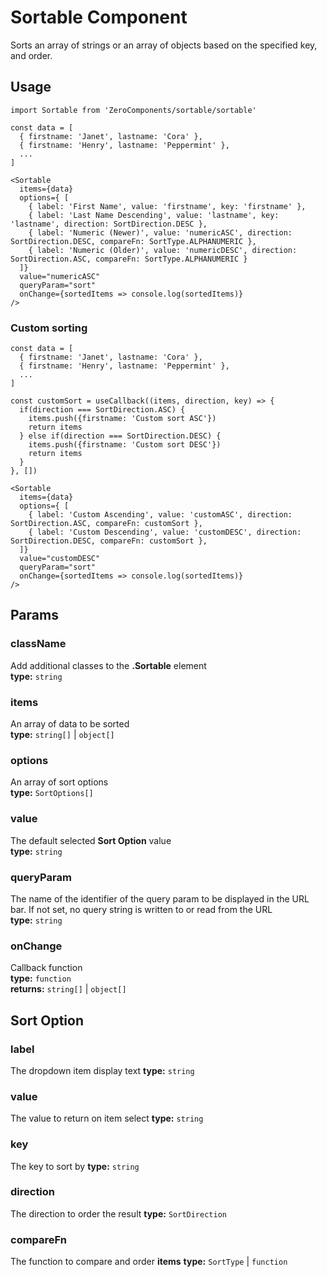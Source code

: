 # Sortable Component

Sorts an array of strings or an array of objects based on the specified key, and order.

## Usage
`import Sortable from 'ZeroComponents/sortable/sortable'`

```
const data = [
  { firstname: 'Janet', lastname: 'Cora' }, 
  { firstname: 'Henry', lastname: 'Peppermint' }, 
  ...
]

<Sortable
  items={data}
  options={ [
    { label: 'First Name', value: 'firstname', key: 'firstname' },
    { label: 'Last Name Descending', value: 'lastname', key: 'lastname', direction: SortDirection.DESC },
    { label: 'Numeric (Newer)', value: 'numericASC', direction: SortDirection.DESC, compareFn: SortType.ALPHANUMERIC },
    { label: 'Numeric (Older)', value: 'numericDESC', direction: SortDirection.ASC, compareFn: SortType.ALPHANUMERIC }
  ]}
  value="numericASC"
  queryParam="sort"
  onChange={sortedItems => console.log(sortedItems)}
/>
```

### Custom sorting
```
const data = [
  { firstname: 'Janet', lastname: 'Cora' }, 
  { firstname: 'Henry', lastname: 'Peppermint' }, 
  ...
]

const customSort = useCallback((items, direction, key) => {
  if(direction === SortDirection.ASC) {
    items.push({firstname: 'Custom sort ASC'})
    return items
  } else if(direction === SortDirection.DESC) {
    items.push({firstname: 'Custom sort DESC'})
    return items
  }
}, [])
```

```
<Sortable
  items={data}
  options={ [
    { label: 'Custom Ascending', value: 'customASC', direction: SortDirection.ASC, compareFn: customSort },
    { label: 'Custom Descending', value: 'customDESC', direction: SortDirection.DESC, compareFn: customSort },
  ]}
  value="customDESC"
  queryParam="sort"
  onChange={sortedItems => console.log(sortedItems)}
/>
```

## Params

### className
Add additional classes to the **.Sortable** element  
**type:** `string`

### items
An array of data to be sorted  
**type:** `string[]` | `object[]`  

### options
An array of sort options  
**type:** `SortOptions[]`  

### value
The default selected **Sort Option** value  
**type:** `string`  

### queryParam
The name of the identifier of the query param to be displayed in the URL bar. If not set, no query string is written to or read from the URL  
**type:** `string`  

### onChange
Callback function  
**type:** `function`  
**returns:** `string[]` | `object[]`    

## Sort Option

### label
The dropdown item display text
**type:** `string`  

### value
The value to return on item select
**type:** `string`  

### key
The key to sort by
**type:** `string`  

### direction
The direction to order the result
**type:** `SortDirection`  

### compareFn
The function to compare and order **items**
**type:** `SortType` | `function`
